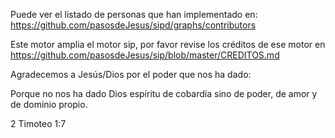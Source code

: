 Puede ver el listado de personas que han implementado en:
<https://github.com/pasosdeJesus/sipd/graphs/contributors>

Este motor amplia el motor sip, por favor revise los créditos 
de ese motor en
<https://github.com/pasosdeJesus/sip/blob/master/CREDITOS.md>


Agradecemos a Jesús/Dios por el poder que nos ha dado:

  Porque no nos ha dado Dios espíritu de cobardía
  sino de poder, de amor y de dominio propio.

  2 Timoteo 1:7
